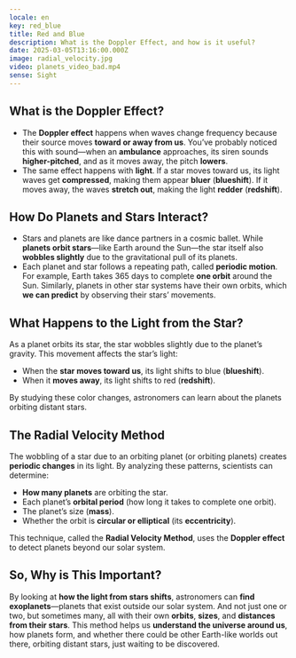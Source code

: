 ```yaml
---
locale: en
key: red_blue
title: Red and Blue
description: What is the Doppler Effect, and how is it useful?
date: 2025-03-05T13:16:00.000Z
image: radial_velocity.jpg
video: planets_video_bad.mp4
sense: Sight
---
```


## What is the Doppler Effect?

- The **Doppler effect** happens when waves change frequency because their source moves **toward or away from us**. You’ve probably noticed this with sound—when an **ambulance** approaches, its siren sounds **higher-pitched**, and as it moves away, the pitch **lowers**.
- The same effect happens with **light**. If a star moves toward us, its light waves get **compressed**, making them appear **bluer** (**blueshift**). If it moves away, the waves **stretch out**, making the light **redder** (**redshift**).

## How Do Planets and Stars Interact?

- Stars and planets are like dance partners in a cosmic ballet. While **planets orbit stars**—like Earth around the Sun—the star itself also **wobbles slightly** due to the gravitational pull of its planets.
- Each planet and star follows a repeating path, called **periodic motion**. For example, Earth takes 365 days to complete **one orbit** around the Sun. Similarly, planets in other star systems have their own orbits, which **we can predict** by observing their stars’ movements.

## What Happens to the Light from the Star?

As a planet orbits its star, the star wobbles slightly due to the planet’s gravity. This movement affects the star’s light:

- When the **star moves toward us**, its light shifts to blue (**blueshift**).
- When it **moves away**, its light shifts to red (**redshift**).

By studying these color changes, astronomers can learn about the planets orbiting distant stars.

## The Radial Velocity Method

The wobbling of a star due to an orbiting planet (or orbiting planets) creates **periodic changes** in its light. By analyzing these patterns, scientists can determine:

- **How many planets** are orbiting the star.
- Each planet’s **orbital period** (how long it takes to complete one orbit).
- The planet’s size (**mass**).
- Whether the orbit is **circular or elliptical** (its **eccentricity**).

This technique, called the **Radial Velocity Method**, uses the **Doppler effect** to detect planets beyond our solar system.

## So, Why is This Important?

By looking at **how the light from stars shifts**, astronomers can **find exoplanets**—planets that exist outside our solar system. And not just one or two, but sometimes many, all with their own **orbits**, **sizes**, and **distances from their stars**. This method helps us **understand the universe around us**, how planets form, and whether there could be other Earth-like worlds out there, orbiting distant stars, just waiting to be discovered.
